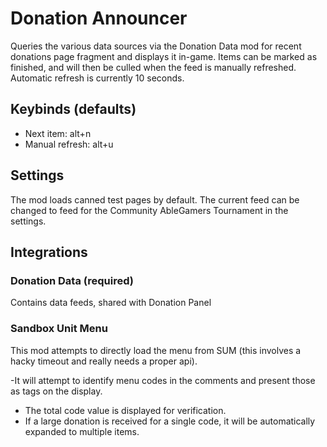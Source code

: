 # Donation Announcer

Queries the various data sources via the Donation Data mod for recent donations page fragment and displays it in-game.  Items can be marked as finished, and will then be culled when the feed is manually refreshed.  Automatic refresh is currently 10 seconds.

## Keybinds (defaults)

- Next item: alt+n
- Manual refresh: alt+u

## Settings

The mod loads canned test pages by default.  The current feed can be changed to feed for the Community AbleGamers Tournament in the settings.

## Integrations

### Donation Data (required)

Contains data feeds, shared with Donation Panel

### Sandbox Unit Menu

This mod attempts to directly load the menu from SUM (this involves a hacky timeout and really needs a proper api).

-It will attempt to identify menu codes in the comments and present those as tags on the display.
- The total code value is displayed for verification.
- If a large donation is received for a single code, it will be automatically expanded to multiple items.
